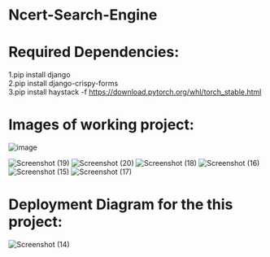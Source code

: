 # Ncert-Search-Engine
# Required Dependencies:
1.pip install django <br>
2.pip install django-crispy-forms<br>
3.pip install haystack -f https://download.pytorch.org/whl/torch_stable.html<br>
# Images of working project: <br>
![image](https://github.com/averma251/Ncert-Search-Engine/assets/87894541/a8e7e8a9-9e07-49d5-8d57-1f559ed3e713)

![Screenshot (19)](https://github.com/averma251/Ncert-Search-Engine/assets/87894541/8859d649-dc15-44a8-b004-d58142f915ef)
![Screenshot (20)](https://github.com/averma251/Ncert-Search-Engine/assets/87894541/65fb9ca3-7743-4c6e-bfa8-4a6747981b90)
![Screenshot (18)](https://github.com/averma251/Ncert-Search-Engine/assets/87894541/69840dd2-7653-49db-a6a1-1fe150f40569)
![Screenshot (16)](https://github.com/averma251/Ncert-Search-Engine/assets/87894541/7804440d-0b0c-47e3-8018-8b7b4f315e74)
![Screenshot (15)](https://github.com/averma251/Ncert-Search-Engine/assets/87894541/24a26b09-588e-4e02-975d-8f324bea8914)
![Screenshot (17)](https://github.com/averma251/Ncert-Search-Engine/assets/87894541/e6e68bfe-67be-4f68-bfe1-a1dad272e034)
# Deployment Diagram for the this project: <br>
![Screenshot (14)](https://github.com/averma251/Ncert-Search-Engine/assets/87894541/b141b843-128d-418e-9d05-96c0b8689f11)

